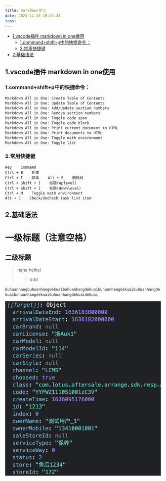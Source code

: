 ```yaml
---
title: markdown学习
date: 2021-11-25 19:54:34
tags:
---
```

- [1.vscode插件  markdown in one使用](#1vscode插件--markdown-in-one使用)
  - [1.command+shift+p中的快捷命令：](#1commandshiftp中的快捷命令)
  - [2.常用快捷键](#2常用快捷键)
- [2.基础语法](#2基础语法)
## 1.vscode插件  markdown in one使用
### 1.command+shift+p中的快捷命令：
    Markdown All in One: Create Table of Contents 
    Markdown All in One: Update Table of Contents 
    Markdown All in One: Add/Update section numbers 
    Markdown All in One: Remove section numbers
    Markdown All in One: Toggle code span
    Markdown All in One: Toggle code block
    Markdown All in One: Print current document to HTML
    Markdown All in One: Print documents to HTML
    Markdown All in One: Toggle math environment
    Markdown All in One: Toggle list
### 2.常用快捷键
    Key    Command
    Ctrl + B    粗体
    Ctrl + I    斜体    Alt + S    删除线
    Ctrl + Shift + ]    标题(uplevel)
    Ctrl + Shift + [    标题(downlevel)
    Ctrl + M    Toggle math environment
    Alt + C    Check/Uncheck task list item
## 2.基础语法
# 一级标题（注意空格）
## 二级标题
> haha 
> heihei 
>>ddd

`buhuanhangbuhuanhangdekuaibuhuanhangdekuaibuhuanhangdekuaibuhuanhangdekuaibuhuanhangdekuaibuhuanhangdekuaidekuai`

![](./../img/testpic.jpg)
